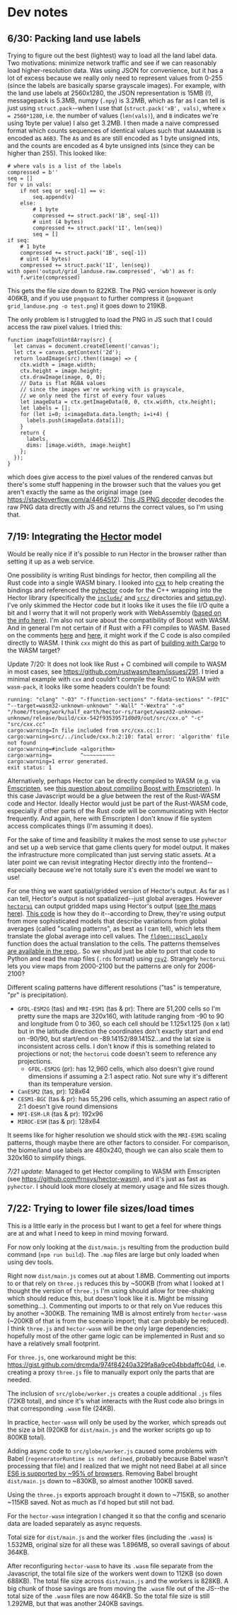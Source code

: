 # Dev notes

## 6/30: Packing land use labels

Trying to figure out the best (lightest) way to load all the land label data. Two motivations: minimize network traffic and see if we can reasonably load higher-resolution data. Was using JSON for convenience, but it has a lot of excess because we really only need to represent values from 0-255 (since the labels are basically sparse grayscale images). For example, with the land use labels at 2560x1280, the JSON representation is 15MB (!), messagepack is 5.3MB, numpy (`.npy`) is 3.2MB, which as far as I can tell is just using `struct.pack`--when I use that (`struct.pack('xB', vals)`, where `x = 2560*1280`, i.e. the number of values (`len(vals)`), and `B` indicates we're using 1byte per value) I also get 3.2MB. I then made a naive compressed format which counts sequences of identical values such that `AAAAAABBB` is encoded as `A6B3`. The `A`s and `B`s are still encoded as 1 byte unsigned ints, and the counts are encoded as 4 byte unsigned ints (since they can be higher than 255). This looked like:

```
# where vals is a list of the labels
compressed = b''
seq = []
for v in vals:
    if not seq or seq[-1] == v:
        seq.append(v)
    else:
        # 1 byte
        compressed += struct.pack('1B', seq[-1])
        # uint (4 bytes)
        compressed += struct.pack('1I', len(seq))
        seq = []
if seq:
    # 1 byte
    compressed += struct.pack('1B', seq[-1])
    # uint (4 bytes)
    compressed += struct.pack('1I', len(seq))
with open('output/grid_landuse.raw.compressed', 'wb') as f:
    f.write(compressed)
```

This gets the file size down to 822KB. The PNG version however is only 406KB, and if you use `pngquant` to further compress it (`pngquant grid_landuse.png -o test.png`) it goes down to 219KB.

The only problem is I struggled to load the PNG in JS such that I could access the raw pixel values. I tried this:

```
function imageToUint8Array(src) {
  let canvas = document.createElement('canvas');
  let ctx = canvas.getContext('2d');
  return loadImage(src).then((image) => {
    ctx.width = image.width;
    ctx.height = image.height;
    ctx.drawImage(image, 0, 0);
    // Data is flat RGBA values
    // since the images we're working with is grayscale,
    // we only need the first of every four values
    let imageData = ctx.getImageData(0, 0, ctx.width, ctx.height);
    let labels = [];
    for (let i=0; i<imageData.data.length; i=i+4) {
      labels.push(imageData.data[i]);
    }
    return {
      labels,
      dims: [image.width, image.height]
    };
  });
}
```

which does give access to the pixel values of the rendered canvas but there's some stuff happening in the browser such that the values you get aren't exactly the same as the original image (see <https://stackoverflow.com/a/4464512>). [This JS PNG decoder](https://github.com/photopea/UPNG.js) decodes the raw PNG data directly with JS and returns the correct values, so I'm using that.

## 7/19: Integrating the [Hector](https://github.com/JGCRI/hector) model

Would be really nice if it's possible to run Hector in the browser rather than setting it up as a web service.

One possibility is writing Rust bindings for hector, then compiling all the Rust code into a single WASM binary. I looked into [cxx](https://github.com/dtolnay/cxx) to help creating the bindings and referenced the [pyhector](https://github.com/openclimatedata/pyhector) code for the C++ wrapping into the Hector library (specifically the [`include/`](https://github.com/openclimatedata/pyhector/tree/master/include) and [`src/`](https://github.com/openclimatedata/pyhector/tree/master/src) directories and [setup.py](https://github.com/openclimatedata/pyhector/blob/master/setup.py)). I've only skimmed the Hector code but it looks like it uses the file I/O quite a bit and I worry that it will not properly work with WebAssembly ([based on the info here](https://rustwasm.github.io/docs/book/reference/which-crates-work-with-wasm.html)). I'm also not sure about the compatibility of Boost with WASM. And in general I'm not certain of if Rust with a FFI compiles to WASM. Based on the comments [here](https://www.reddit.com/r/rust/comments/i8snc5/compiling_rust_library_with_c_dependencies_to_wasm/) and [here](https://www.reddit.com/r/rust/comments/8bnco7/including_external_c_library_in_web_assembly_rust/), it might work if the C code is also compiled directly to WASM. I think `cxx` might do this as part of [building with Cargo](https://cxx.rs/build/cargo.html) to the WASM target?

Update 7/20: It does not look like Rust + C combined will compile to WASM in most cases, see <https://github.com/rustwasm/team/issues/291>. I tried a minimal example with `cxx` and couldn't compile the Rust/C to WASM with `wasm-pack`, it looks like some headers couldn't be found:

```
running: "clang" "-O3" "-ffunction-sections" "-fdata-sections" "-fPIC" "--target=wasm32-unknown-unknown" "-Wall" "-Wextra" "-o" "/home/ftseng/work/half_earth/hector-rs/target/wasm32-unknown-unknown/release/build/cxx-542f93539571d0d9/out/src/cxx.o" "-c" "src/cxx.cc"
cargo:warning=In file included from src/cxx.cc:1:
cargo:warning=src/../include/cxx.h:2:10: fatal error: 'algorithm' file not found
cargo:warning=#include <algorithm>
cargo:warning=         ^~~~~~~~~~~
cargo:warning=1 error generated.
exit status: 1
```


Alternatively, perhaps Hector can be directly compiled to WASM (e.g. via [Emscripten](https://developer.mozilla.org/en-US/docs/WebAssembly/C_to_wasm), see [this question about compiling Boost with Emscripten](https://stackoverflow.com/questions/15724357/using-boost-with-emscripten)). In this case Javascript would be a glue between the rest of the Rust-WASM code and Hector. Ideally Hector would just be part of the Rust-WASM code, especially if other parts of the Rust code will be communicating with Hector frequently. And again, here with Emscripten I don't know if file system access complicates things (I'm assuming it does).

For the sake of time and feasibility it makes the most sense to use `pyhector` and set up a web service that game clients query for model output. It makes the infrastructure more complicated than just serving static assets. At a later point we can revisit integrating Hector directly into the frontend--especially because we're not totally sure it's even the model we want to use!

For one thing we want spatial/gridded version of Hector's output. As far as I can tell, Hector's output is not spatialized--just global averages. However [`hectorui`](https://github.com/JGCRI/hectorui/) can output gridded maps using Hector's output ([see the maps here](https://jgcri.shinyapps.io/HectorUI/)). [This code](https://github.com/JGCRI/hectorui/blob/229865a96f1676c65f9994ba1d8a453a32e65fd3/inst/shinyApp/output.r#L154) is how they do it--according to Drew, they're using output from more sophisticated models that describe variations from global averages (called "scaling patterns", as best as I can tell), which lets them translate the global average into cell values. The [`fldgen::pscl_apply`](https://rdrr.io/github/JGCRI/fldgen/man/pscl_apply.html) function does the actual translation to the cells. The patterns themselves [are available in the repo](https://github.com/JGCRI/hectorui/tree/main/inst/shinyApp/www/maps),. So we should just be able to port that code to Python and read the map files (`.rds` format) using [`rpy2`](https://github.com/rpy2/rpy2/). Strangely `hectorui` lets you view maps from 2000-2100 but the patterns are only for 2006-2100?

Different scaling patterns have different resolutions ("tas" is temperature, "pr" is precipitation).

- `GFDL-ESM2G` (tas) and `MRI-ESM1` (tas & pr): There are 51,200 cells so I'm pretty sure the maps are 320x160, with latitude ranging from -90 to 90 and longitude from 0 to 360, so each cell should be 1.125x1.125 (lon x lat) but in the latitude direction the coordinates don't exactly start and end on -90/90, but start/end on -89.14152/89.14152...and the lat size is inconsistent across cells. I don't know if this is something related to projections or not; the `hectorui` code doesn't seem to reference any projections.
    - `GFDL-ESM2G` (pr): has 12,960 cells, which also doesn't give round dimensions if assuming a 2:1 aspect ratio. Not sure why it's different than its temperature version.
- `CanESM2` (tas, pr): 128x64
- `CESM1-BGC` (tas & pr): has 55,296 cells, which assuming an aspect ratio of 2:1 doesn't give round dimensions
- `MPI-ESM-LR` (tas & pr): 192x96
- `MIROC-ESM` (tas & pr): 128x64

It seems like for higher resolution we should stick with the `MRI-ESM1` scaling patterns, though maybe there are other factors to consider. For comparison, the biome/land use labels are 480x240, though we can also scale them to 320x160 to simplify things.

_7/21 update_: Managed to get Hector compiling to WASM with Emscripten (see <https://github.com/frnsys/hector-wasm>), and it's just as fast as `pyhector`. I should look more closely at memory usage and file sizes though.

## 7/22: Trying to lower file sizes/load times

This is a little early in the process but I want to get a feel for where things are at and what I need to keep in mind moving forward.

For now only looking at the `dist/main.js` resulting from the production build command (`npm run build`). The `.map` files are large but only loaded when using dev tools.

Right now `dist/main.js` comes out at about 1.8MB. Commenting out imports to or that rely on `three.js` reduces this by ~500KB (from what I looked at I thought the version of `three.js` I'm using should allow for tree-shaking which should reduce this, but doesn't look like it is. Might be missing something...). Commenting out imports to or that rely on Vue reduces this by another ~300KB. The remaining 1MB is almost entirely from `hector-wasm` (~200KB of that is from the scenario import; that can probably be reduced). I think `three.js` and `hector-wasm` will be the only large dependencies; hopefully most of the other game logic can be implemented in Rust and so have a relatively small footprint.

For `three.js`, one workaround might be this: <https://gist.github.com/drcmda/974f84240a329fa8a9ce04bbdaffc04d>, i.e. creating a proxy `three.js` file to manually export only the parts that are needed.

The inclusion of `src/globe/worker.js` creates a couple additional `.js` files (72KB total), and since it's what interacts with the Rust code also brings in that corresponding `.wasm` file (24KB).

In practice, `hector-wasm` will only be used by the worker, which spreads out the size a bit (920KB for `dist/main.js` and the worker scripts go up to 800KB total).

Adding async code to `src/globe/worker.js` caused some problems with Babel (`regeneratorRuntime is not defined`, probably because Babel wasn't processing that file) and I realized that we might not need Babel at all since [ES6 is supported by ~95% of browsers](https://caniuse.com/?search=es6). Removing Babel brought `dist/main.js` down to ~830KB, so almost another 100KB saved.

Using the `three.js` exports approach brought it down to ~715KB, so another ~115KB saved. Not as much as I'd hoped but still not bad.

For the `hector-wasm` integration I changed it so that the config and scenario data are loaded separately as async requests.

Total size for `dist/main.js` and the worker files (including the `.wasm`) is 1.532MB, original size for all these was 1.896MB, so overall savings of about 364KB.

After reconfiguring `hector-wasm` to have its `.wasm` file separate from the Javascript, the total file size of the workers went down to 112KB (so down 688KB). The total file size across `dist/main.js` and the workers is 828KB. A big chunk of those savings are from moving the `.wasm` file out of the JS--the total size of the `.wasm` files are now 464KB. So the total file size is still 1.292MB, but that was another 240KB savings.
